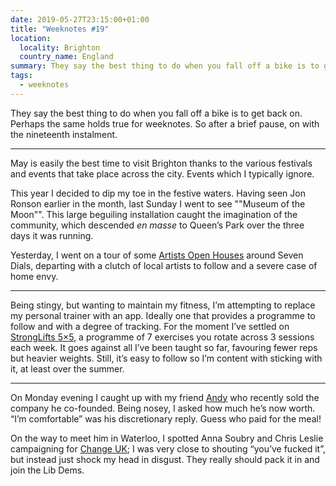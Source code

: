 ```yaml
---
date: 2019-05-27T23:15:00+01:00
title: "Weeknotes #19"
location:
  locality: Brighton
  country_name: England
summary: They say the best thing to do when you fall off a bike is to get back on. Perhaps the same holds true for weeknotes.
tags:
  - weeknotes
---
```


They say the best thing to do when you fall off a bike is to get back on. Perhaps the same holds true for weeknotes. So after a brief pause, on with the nineteenth instalment.

---

May is easily the best time to visit Brighton thanks to the various festivals and events that take place across the city. Events which I typically ignore.

This year I decided to dip my toe in the festive waters. Having seen Jon Ronson earlier in the month, last Sunday I went to see ""Museum of the Moon"". This large beguiling installation caught the imagination of the community, which descended _en masse_ to Queen’s Park over the three days it was running.

Yesterday, I went on a tour of some [Artists Open Houses][1] around Seven Dials, departing with a clutch of local artists to follow and a severe case of home envy.

---

Being stingy, but wanting to maintain my fitness, I’m attempting to replace my personal trainer with an app. Ideally one that provides a programme to follow and with a degree of tracking. For the moment I’ve settled on [StrongLifts 5×5][2], a programme of 7 exercises you rotate across 3 sessions each week. It goes against all I’ve been taught so far, favouring fewer reps but heavier weights. Still, it’s easy to follow so I’m content with sticking with it, at least over the summer.

---

On Monday evening I caught up with my friend [Andy][3] who recently sold the company he co-founded. Being nosey, I asked how much he’s now worth. “I’m comfortable” was his discretionary reply. Guess who paid for the meal!

On the way to meet him in Waterloo, I spotted Anna Soubry and Chris Leslie campaigning for [Change UK][4]; I was very close to shouting “you’ve fucked it”, but instead just shock my head in disgust. They really should pack it in and join the Lib Dems.

[1]: https://aoh.org.uk
[2]: https://stronglifts.com/5x5/
[3]: https://andyhiggs.uk
[4]: https://en.wikipedia.org/wiki/Change_UK
